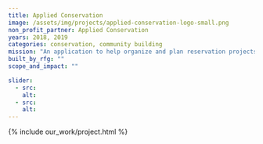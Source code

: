 ```yaml
---
title: Applied Conservation
image: /assets/img/projects/applied-conservation-logo-small.png
non_profit_partner: Applied Conservation
years: 2018, 2019
categories: conservation, community building
mission: "An application to help organize and plan reservation projects."
built_by_rfg: ""
scope_and_impact: ""

slider:
  - src:
    alt:
  - src:
    alt:
---
```


{% include our_work/project.html %}
